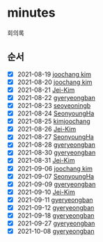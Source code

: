 # minutes

회의록

## 순서

- [x] 2021-08-19 [joochang kim](https://github.com/kimjoochang)
- [x] 2021-08-20 [joochang kim](https://github.com/kimjoochang)
- [x] 2021-08-21 [Jei-Kim](https://github.com/Jei-Kim)
- [x] 2021-08-22 [gyeryeongban](https://github.com/gyeryeongban)
- [x] 2021-08-23 [seoyeoningb](https://github.com/seoyeoningb)
- [x] 2021-08-24 [SeonyoungHa](https://github.com/SeonyoungHa)
- [x] 2021-08-25 [kimjoochang](https://github.com/kimjoochang)
- [x] 2021-08-26 [Jei-Kim](https://github.com/Jei-Kim)
- [x] 2021-08-27 [SeonyoungHa](https://github.com/SeonyoungHa)
- [x] 2021-08-28 [gyeryeongban](https://github.com/gyeryeongban)
- [x] 2021-08-30 [gyeryeongban](https://github.com/gyeryeongban)
- [x] 2021-08-31 [Jei-Kim](https://github.com/Jei-Kim)
- [x] 2021-09-06 [joochang kim](https://github.com/kimjoochang)
- [x] 2021-09-07 [SeonyoungHa](https://github.com/SeonyoungHa)
- [x] 2021-09-09 [gyeryeongban](https://github.com/gyeryeongban)
- [x] 2021-09-10 [Jei-Kim](https://github.com/Jei-Kim)
- [x] 2021-09-11 [gyeryeongban](https://github.com/gyeryeongban)
- [x] 2021-09-12 [gyeryeongban](https://github.com/gyeryeongban)
- [x] 2021-09-18 [gyeryeongban](https://github.com/gyeryeongban)
- [x] 2021-09-27 [gyeryeongban](https://github.com/gyeryeongban)
- [x] 2021-10-08 [gyeryeongban](https://github.com/gyeryeongban)
